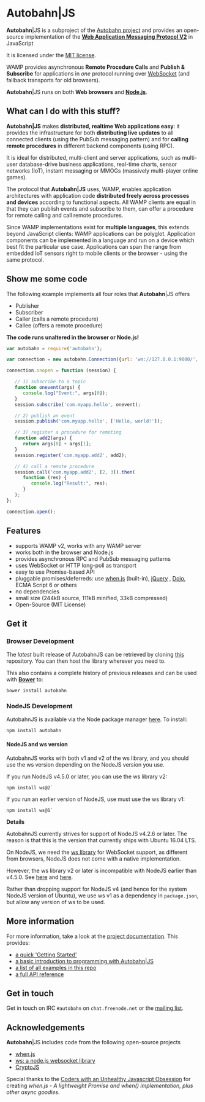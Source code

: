 # **Autobahn**|JS

**Autobahn**|JS is a subproject of the [Autobahn project](http://autobahn.ws/) and provides an open-source implementation of the **[Web Application Messaging Protocol V2](http://wamp.ws/)** in JavaScript

It is licensed under the [MIT license](/LICENSE).

WAMP provides asynchronous **Remote Procedure Calls** and **Publish & Subscribe** for applications in *one* protocol running over [WebSocket](http://tools.ietf.org/html/rfc6455) (and fallback transports for old browsers).

**Autobahn**|JS runs on both **Web browsers** and **[Node.js](http://nodejs.org/)**.

## What can I do with this stuff?

**Autobahn|JS** makes **distributed, realtime Web applications easy**: it provides the infrastructure for both **distributing live updates** to all connected clients (using the PubSub messaging pattern) and for **calling remote procedures** in different backend components (using RPC).

It is ideal for distributed, multi-client and server applications, such as multi-user database-drive business applications, real-time charts, sensor networks (IoT), instant messaging or MMOGs (massively multi-player online games).

The protocol that **Autobahn|JS** uses, WAMP, enables application architectures with application code **distributed freely across processes and devices** according to functional aspects. All WAMP clients are equal in that they can publish events and subscribe to them, can offer a procedure for remote calling and call remote procedures.

Since WAMP implementations exist for **multiple languages**, this extends beyond JavaScript clients: WAMP applications can be polyglot. Application components can be implemented in a language and run on a device which best fit the particular use case. Applications can span the range from embedded IoT sensors right to mobile clients or the browser - using the same protocol.

## Show me some code

The following example implements all four roles that **Autobahn**|JS offers

 * Publisher
 * Subscriber
 * Caller (calls a remote procedure)
 * Callee (offers a remote procedure)

**The code runs unaltered in the browser or Node.js!**

```javascript
var autobahn = require('autobahn');

var connection = new autobahn.Connection({url: 'ws://127.0.0.1:9000/', realm: 'realm1'});

connection.onopen = function (session) {

   // 1) subscribe to a topic
   function onevent(args) {
      console.log("Event:", args[0]);
   }
   session.subscribe('com.myapp.hello', onevent);

   // 2) publish an event
   session.publish('com.myapp.hello', ['Hello, world!']);

   // 3) register a procedure for remoting
   function add2(args) {
      return args[0] + args[1];
   }
   session.register('com.myapp.add2', add2);

   // 4) call a remote procedure
   session.call('com.myapp.add2', [2, 3]).then(
      function (res) {
         console.log("Result:", res);
      }
   );
};

connection.open();
```

Features
--------

* supports WAMP v2, works with any WAMP server
* works both in the browser and Node.js
* provides asynchronous RPC and PubSub messaging patterns
* uses WebSocket or HTTP long-poll as transport
* easy to use Promise-based API
* pluggable promises/deferreds: use [when.js](https://github.com/cujojs/when)  (built-in), [jQuery](http://api.jquery.com/category/deferred-object/) , [Dojo](http://dojotoolkit.org/reference-guide/1.7/dojo/Deferred.html), ECMA Script 6 or others
* no dependencies
* small size (244kB source, 111kB minified, 33kB compressed)
* Open-Source (MIT License)


## Get it

### Browser Development

The *latest* built release of AutobahnJS can be retrieved by cloning [this](https://github.com/crossbario/autobahn-js-built) repository. You can then host the library wherever you need to.

This also contains a complete history of previous releases and can be used with **[Bower](http://bower.io/)** to:

	bower install autobahn


### NodeJS Development

AutobahnJS is available via the Node package manager [here](https://www.npmjs.org/package/autobahn). To install:

	npm install autobahn

#### NodeJS and ws version

AutobahnJS works with both v1 and v2 of the ws library, and you should use the ws version depending on the NodeJS version you use.

If you run NodeJS v4.5.0 or later, you can use the ws library v2:

```console
npm install ws@2`
```

If you run an earlier version of NodeJS, use must use the ws library v1:

```console
npm install ws@1`
```

**Details**

AutobahnJS currently strives for support of NodeJS v4.2.6 or later. The reason is that this is the version that currently ships with Ubuntu 16.04 LTS.

On NodeJS, we need the [ws library](https://github.com/websockets/ws/) for WebSocket support, as different from browsers, NodeJS does not come with a native implementation.

However, the ws library v2 or later is incompatible with NodeJS earlier than v4.5.0. See [here](http://stackoverflow.com/a/42331959/884770) and [here](https://github.com/websockets/ws/issues/989).

Rather than dropping support for NodeJS v4 (and hence for the system NodeJS version of Ubuntu), we use ws v1 as a dependency in `package.json`, but allow any version of ws to be used.

## More information

For more information, take a look at the [project documentation](/doc/README.md). This provides:

* [a quick 'Getting Started'](/doc/gettingstarted.md)
* [a basic introduction to programming with Autobahn|JS](/doc/programming.md)
* [a list of all examples in this repo](/doc/examples_overview.md)
* [a full API reference](/doc/reference.md)


## Get in touch

Get in touch on IRC `#autobahn` on `chat.freenode.net` or the [mailing list](http://groups.google.com/group/autobahnws).


## Acknowledgements

**Autobahn**|JS includes code from the following open-source projects

  * [when.js](https://github.com/cujojs/when)
  * [ws: a node.js websocket library](https://github.com/einaros/ws)
  * [CryptoJS](http://code.google.com/p/crypto-js/)

Special thanks to the [Coders with an Unhealthy Javascript Obsession](http://cujojs.com/) for creating *when.js - A lightweight Promise and when() implementation, plus other async goodies.*
